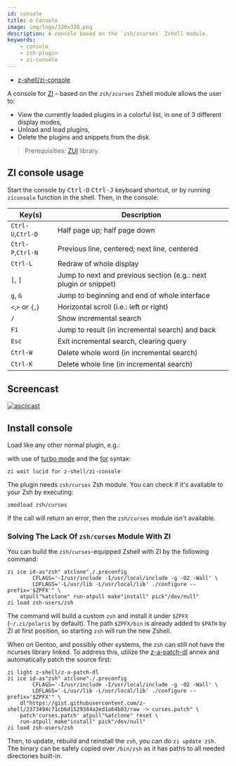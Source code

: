 ```yaml
---
id: console
title: ⚙️ Console
image: img/logo/320x320.png
description: A console based on the `zsh/zcurses` Zshell module.
keywords:
    - console
    - zsh-plugin
    - zi-console
---
```


- [z-shell/zi-console](https://github.com/z-shell/zi-console)

A console for [ZI][1] – based on the `zsh/zcurses` Zshell module allows the user to:

- View the currently loaded plugins in a colorful list, in one of 3 different display modes,
- Unload and load plugins,
- Delete the plugins and snippets from the disk.

> Prerequisities: [ZUI][2] library.

## ZI console usage

Start the console by <kbd>Ctrl-O</kbd> <kbd>Ctrl-J</kbd> keyboard shortcut, or by running `ziconsole` function in the
shell. Then, in the console:

| Key(s)             | Description                                                      |
| ------------------ | ---------------------------------------------------------------- |
| `Ctrl-U`,`Ctrl-D`  | Half page up; half page down                                     |
| `Ctrl-P`,`Ctrl-N`  | Previous line, centered; next line, centered                     |
| `Ctrl-L`           | Redraw of whole display                                          |
| `[`, `]`           | Jump to next and previous section (e.g.: next plugin or snippet) |
| `g`, `G`           | Jump to beginning and end of whole interface                     |
| `<`,`>` or `{`,`}` | Horizontal scroll (i.e.: left or right)                          |
| `/`                | Show incremental search                                          |
| `F1`               | Jump to result (in incremental search) and back                  |
| `Esc`              | Exit incremental search, clearing query                          |
| `Ctrl-W`           | Delete whole word (in incremental search)                        |
| `Ctrl-K`           | Delete whole line (in incremental search)                        |

## Screencast

[![asciicast][3]][3-1]

## Install console

Load like any other normal plugin, e.g.:

with use of [turbo mode][4] and the [for][5] syntax:

```shell
zi wait lucid for z-shell/zi-console
```

The plugin needs `zsh/curses` Zsh module. You can check if it's available to your Zsh by executing:

```shell
zmodload zsh/curses
```

If the call will return an error, then the `zsh/curses` module isn't available.

### Solving The Lack Of `zsh/curses` Module With ZI

You can build the `zsh/curses`-equipped Zshell with ZI by the following command:

```shell
zi ice id-as"zsh" atclone"./.preconfig
        CFLAGS='-I/usr/include -I/usr/local/include -g -O2 -Wall' \
        LDFLAGS='-L/usr/lib -L/usr/local/lib' ./configure --prefix='$ZPFX'" \
    atpull"%atclone" run-atpull make"install" pick"/dev/null"
zi load zsh-users/zsh
```

The command will build a custom `zsh` and install it under `$ZPFX` (`~/.zi/polaris` by default). The path `$ZPFX/bin` is
already added to `$PATH` by ZI at first position, so starting `zsh` will run the new Zshell.

When on Gentoo, and possibly other systems, the `zsh` can still not have the ncurses library linked. To address this,
utilize the [z-a-patch-dl][6] annex and automatically patch the source first:

```shell
zi light z-shell/z-a-patch-dl
zi ice id-as"zsh" atclone"./.preconfig
        CFLAGS='-I/usr/include -I/usr/local/include -g -O2 -Wall' \
        LDFLAGS='-L/usr/lib -L/usr/local/lib' ./configure --prefix='$ZPFX'" \
    dl"https://gist.githubusercontent.com/z-shell/2373494c71cb6d1529344a2ed1a64b03/raw -> curses.patch" \
    patch'curses.patch' atpull"%atclone" reset \
    run-atpull make"install" pick"/dev/null"
zi load zsh-users/zsh
```

Then, to update, rebuild and reinstall the `zsh`, you can do `zi update zsh`. The binary can be safely copied over
`/bin/zsh` as it has paths to all needed directories built-in.

[1]: https://github.com/z-shell/zi
[2]: https://github.com/z-shell/zui
[3]: https://asciinema.org/a/272994.svg
[3-1]: https://asciinema.org/a/272994
[4]: /docs/getting_started/overview#turbo-mode-zsh--53
[5]: /docs/guides/syntax/for
[6]: https://github.com/z-shell/z-a-patch-dl
